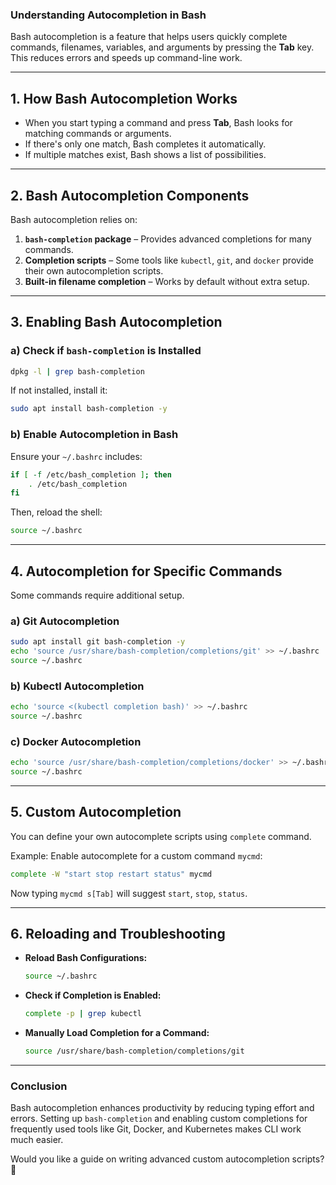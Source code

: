 ### **Understanding Autocompletion in Bash**
Bash autocompletion is a feature that helps users quickly complete commands, filenames, variables, and arguments by pressing the **Tab** key. This reduces errors and speeds up command-line work.

---

## **1. How Bash Autocompletion Works**
- When you start typing a command and press **Tab**, Bash looks for matching commands or arguments.
- If there's only one match, Bash completes it automatically.
- If multiple matches exist, Bash shows a list of possibilities.

---

## **2. Bash Autocompletion Components**
Bash autocompletion relies on:
1. **`bash-completion` package** – Provides advanced completions for many commands.
2. **Completion scripts** – Some tools like `kubectl`, `git`, and `docker` provide their own autocompletion scripts.
3. **Built-in filename completion** – Works by default without extra setup.

---

## **3. Enabling Bash Autocompletion**
### **a) Check if `bash-completion` is Installed**
```bash
dpkg -l | grep bash-completion
```
If not installed, install it:
```bash
sudo apt install bash-completion -y
```

### **b) Enable Autocompletion in Bash**
Ensure your `~/.bashrc` includes:
```bash
if [ -f /etc/bash_completion ]; then
    . /etc/bash_completion
fi
```
Then, reload the shell:
```bash
source ~/.bashrc
```

---

## **4. Autocompletion for Specific Commands**
Some commands require additional setup.

### **a) Git Autocompletion**
```bash
sudo apt install git bash-completion -y
echo 'source /usr/share/bash-completion/completions/git' >> ~/.bashrc
source ~/.bashrc
```

### **b) Kubectl Autocompletion**
```bash
echo 'source <(kubectl completion bash)' >> ~/.bashrc
source ~/.bashrc
```

### **c) Docker Autocompletion**
```bash
echo 'source /usr/share/bash-completion/completions/docker' >> ~/.bashrc
source ~/.bashrc
```

---

## **5. Custom Autocompletion**
You can define your own autocomplete scripts using `complete` command.

Example: Enable autocomplete for a custom command `mycmd`:
```bash
complete -W "start stop restart status" mycmd
```
Now typing `mycmd s[Tab]` will suggest `start`, `stop`, `status`.

---

## **6. Reloading and Troubleshooting**
- **Reload Bash Configurations:**  
  ```bash
  source ~/.bashrc
  ```
- **Check if Completion is Enabled:**  
  ```bash
  complete -p | grep kubectl
  ```
- **Manually Load Completion for a Command:**  
  ```bash
  source /usr/share/bash-completion/completions/git
  ```

---

### **Conclusion**
Bash autocompletion enhances productivity by reducing typing effort and errors. Setting up `bash-completion` and enabling custom completions for frequently used tools like Git, Docker, and Kubernetes makes CLI work much easier.

Would you like a guide on writing advanced custom autocompletion scripts? 🚀
